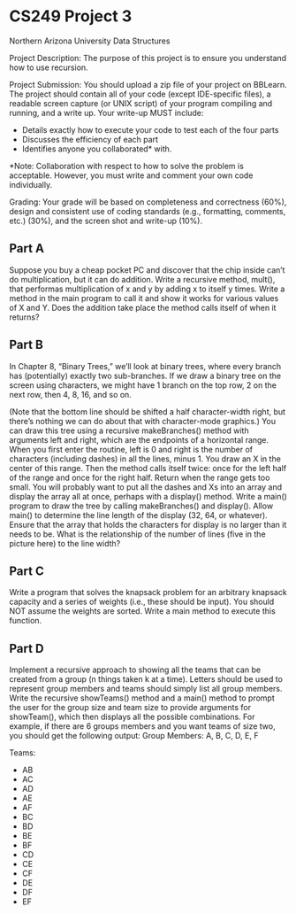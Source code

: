 CS249 Project 3
===============

Northern Arizona University Data Structures

Project Description: The purpose of this project is to ensure you understand how to use
recursion.

Project Submission: You should upload a zip file of your project on BBLearn. The project
should contain all of your code (except IDE-specific files), a readable screen capture (or UNIX
script) of your program compiling and running, and a write up. Your write-up MUST include:

* Details exactly how to execute your code to test each of the four parts
* Discusses the efficiency of each part
* Identifies anyone you collaborated* with.

*Note: Collaboration with respect to how to solve the problem is acceptable. However, you must
write and comment your own code individually.

Grading: Your grade will be based on completeness and correctness (60%), design and
consistent use of coding standards (e.g., formatting, comments, etc.) (30%), and the screen shot
and write-up (10%).

Part A
------

Suppose you buy a cheap pocket PC and discover that the chip inside can’t do multiplication, but
it can do addition. Write a recursive method, mult(), that performas multiplication of x and y by
adding x to itself y times. Write a method in the main program to call it and show it works for
various values of X and Y. Does the addition take place the method calls itself of when it returns?

Part B
------

In Chapter 8, “Binary Trees,” we’ll look at binary trees, where every branch has (potentially)
exactly two sub-branches. If we draw a binary tree on the screen using characters, we might have
1 branch on the top row, 2 on the next row, then 4, 8, 16, and so on.

(Note that the bottom line should be shifted a half character-width right, but there’s nothing we
can do about that with character-mode graphics.) You can draw this tree using a recursive
makeBranches() method with arguments left and right, which are the endpoints of a horizontal
range. When you first enter the routine, left is 0 and right is the number of characters (including
dashes) in all the lines, minus 1. You draw an X in the center of this range. Then the method calls
itself twice: once for the left half of the range and once for the right half. Return when the range
gets too small. You will probably want to put all the dashes and Xs into an array and display the
array all at once, perhaps with a display() method. Write a main() program to draw the tree by
calling makeBranches() and display(). Allow main() to determine the line length of the display
(32, 64, or whatever). Ensure that the array that holds the characters for display is no larger than it
needs to be. What is the relationship of the number of lines (five in the picture here) to the line
width?

Part C
------

Write a program that solves the knapsack problem for an arbitrary knapsack capacity and a series
of weights (i.e., these should be input). You should NOT assume the weights are sorted. Write a
main method to execute this function.

Part D
------

Implement a recursive approach to showing all the teams that can be created from a group (n
things taken k at a time). Letters should be used to represent group members and teams should
simply list all group members. Write the recursive showTeams() method and a main() method to
prompt the user for the group size and team size to provide arguments for showTeam(), which
then displays all the possible combinations. For example, if there are 6 groups members and you
want teams of size two, you should get the following output:
Group Members: A, B, C, D, E, F

Teams:
* AB
* AC
* AD
* AE
* AF
* BC
* BD
* BE
* BF
* CD
* CE
* CF
* DE
* DF
* EF
